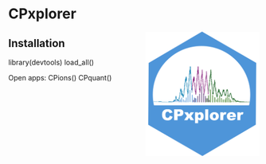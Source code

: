 
<!-- Knit this README.Rmd to generate README.md. -->

# CPxplorer

<!-- badges: start -->

<img src="man/CPxplorer_Logo.png" align="right" height="250px" />

<!-- badges: end -->

## Installation

library(devtools) load_all()

Open apps: CPions() CPquant()
